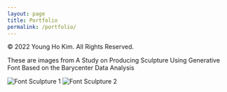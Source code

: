 ```yaml
---
layout: page
title: Portfolio
permalink: /portfolio/
---
```


© 2022 Young Ho Kim. All Rights Reserved.

These are images from A Study on Producing Sculpture Using Generative Font Based on the Barycenter Data Analysis

![Font Sculpture 1]({{site.baseurl}}/assets/images/portfolio/Backlight_01.jpg)
![Font Sculpture 2]({{site.baseurl}}/assets/images/portfolio/Backlight_02.jpg)

